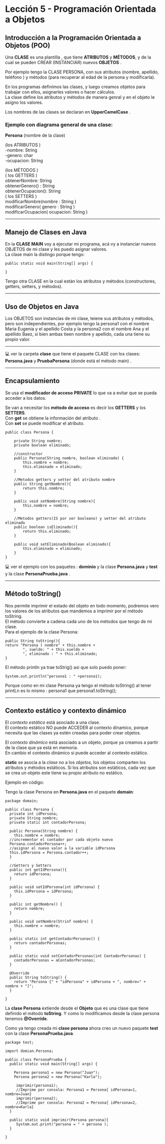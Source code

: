 # Lección 5 - Programación Orientada a Objetos

## Introducción a la Programación Orientada a Objetos (POO)

Una **CLASE** es una plantilla , que tiene **ATRIBUTOS** y **MÉTODOS**, y de la cual se pueden CREAR (INSTANCIAR) nuevos **OBJETOS** .<br>

Por ejemplo tengo la CLASE PERSONA, con sus atributos (nombre, apellido, teléfono ) y métodos (para recuperar al edad de la persona y modificarla). <br>

En los programas definimos las clases, y luego creamos objetos para trabajar con ellos, asignarles valores o hacer cálculos. <br>
La clase define los atributos y métodos de manera genral y en el objeto le asigno los valores. <br>

Los nombres de las clases se declaran en **UpperCamelCase** . <br>

### Ejemplo con diagrama general de una clase:

**Persona**  (nombre de la clase) <br>

(los ATRIBUTOS ) <br>
-nombre: String <br>
-genero: char <br>
-ocupacion: String <br>

(los MÉTODOS ) <br>
( los GETTERS ) <br>
obtenerNombre: String <br>
obtenerGenero() : String<br>
obtenerOcupacion(): String <br>
( los SETTERS ) <br>
modificarNombre(nombre : String ) <br>
modificarGenero( genero : String )<br>
modificarOcupacion( ocupacion: String ) <br>


---

## Manejo de Clases en Java


En la **CLASE MAIN** voy a ejecutar mi programa, acá vy a instanciar nuevos OBJETOS de mi clase y les puedo asignar valores. <br>
La clase main la distingo porque tengo: <br>

```
public static void main(String[] args) {

}
```

Tengo otra CLASE en la cual están los atributos y métodos (constructores, getters, setters, y métodos). <br>



---

## Uso de Objetos en Java


Los OBJETOS son instancias de mi clase, teiene sus atributos y métodos, pero son independientes, por ejemplo tengo la persona1 con el nombre Maria Eugenia y el apellido Costa y la persona2 con el nombre Ana y el apellido Baez, si bien ambas tieen nombre y apellido, cada una tiene su propio valor. <br>

---

:computer: ver la carpeta **clase** que tiene el paquete CLASE con los clases:  **Persona.java**  y **PruebaPersona** (donde está el método main) . <br>

---

## Encapsulamiento

Se usa el **modificador de acceso** **PRIVATE** lo que va a evitar que se pueda acceder a los datos.<br>

Se van a necesitar los **método de acceso** es decir los **GETTERS** y los **SETTERS**.<br>
Con **get** se obtiene la información del atributo . <br>
Con **set** se puede modificar el atributo. <br>


```
public class Persona {

    private String nombre;
    private boolean eliminado;
    
    //constructor
    public Persona(String nombre, boolean eliminado) {
        this.nombre = nombre;
        this.eliminado = eliminado;
    }
    
    //Metodos getters y setter del atributo nombre
    public String getNombre(){
        return this.nombre;
    }
    
    public void setNombre(String nombre){
        this.nombre = nombre;
    }
        
    //Metodos getters(IS por ser booleano) y setter del atributo eliminado
    public boolean isEliminado(){
        return this.eliminado;
    }
    
    public void setEliminado(Boolean eliminado){
        this.eliminado = eliminado;
    }
}

```
:computer: ver el ejemplo con los paquetes : **dominio** y la clase **Persona.java** y **test** y la clase **PersonaPrueba.java** .

---

## Método toString()

Nos permite imprimir el estado del objeto en todo momento, podremos vero los valores de los atributos que mandemos a imprimir por el método toString. <br>
El método convierte a cadena cada uno de los métodos que tengo de mi clase. <br>
Para el ejemplo de la clase Persona: <br>

```
public String toString(){
return "Persona ( nombre" + this.nombre + 
        ", sueldo: " + this.sueldo +
        ", eliminado : " + this.eliminado;
}
```

El método println ya trae toStrig() asi que solo puedo poner: <br>

```
System.out.println("persona1 : " +persona1);
```

Porque como en mi clase Persona ya tengo el método toString() al tener printLn es lo mismo : persona1 que persona1.toString(); <br>

---

## Contexto estático y contexto dinámico

El *contexto estático* está asociado a una clase. <br>
El contexto estático NO puede ACCEDER al contexto dinamico, porque necesita que las clases ya estén creadas para poder crear objetos.<br>

El *contexto dinámico* está asociado a un objeto, porque ya creamos a partir de la clase que ya está en memoria.<br>
En cambio el contexto dinámico si puede acceder al contexto estático. <br>

**static** se asocia a la *clase* no a los *objetos*, los objetos comparten los atributos y métodos estáticos. Si los atributos son estáticos, cada vez que se crea un objeto este tiene su propio atributo no estático.<br>

Ejemplo en código: <br>

Tengo la clase Persona en **Persona.java** en el paquete **domain**: <br>

```
package domain;

public class Persona {
  private int idPersona;
  private String nombre;
  private static int contadorPersona;
  
  public Persona(String nombre) {
    this.nombre = nombre;
  //incrementar el contador por cada objeto nuevo  
  Persona.contadorPersona++;
  //asignar el nuevo valor a la variable idPersona
  this.idPersona = Persona.contador++;
  }
  
  //Getters y Setters
  public int getIdPersona(){
    return idPersona;
  }
  
  public void setIdPersona(int idPersona) {
    this.idPersona = idPersona;
  }
  
  public int getNombre() {
    return nombre;
  }
  
  public void setNombre(Strinf nombre) {
    this.nombre = nombre;
  }
  
  public static int getContadorPersonas() {
    return contadorPersonas;
  }
  
  public static void setContadorPersonas(int ContadorPersonas) {
    contadorPersonas = aContadorPersonas;
  }
  
  @Override
  public String toString() {
    return "Persona {" + "idPersona" + idPersona + ", nombre=" + nombre + "]";
  }

}

```
La **clase Persona** extiende desde el **Objeto** que es una clase que tiene definido el método **toString**. Y como lo modificamos desde la clase persona tenemos **@Override**.<br>

Como ya tengo creada mi **clase persona** ahora creo un nuevo paquete **test** con la clase **PersonaPrueba.java**.<br>

```
package test;

import domian.Persona;

public class PersonaPrueba {
  public static void main(String[] args) {
  
    Persona persona1 = new Persona("Juan");
    Persona persona2 = new Persona("Karla");
   
     imprimir(persona1);
     //Imprime por consola: Persona1 = Persona{ idPersona=1, nombre=Juan}  
     imprimir(persona2);
     //Imprime por consola: Persona2 = Persona{ idPersona=2, nombre=Karla}  
  }
  
  public static void imprimir(Persona persona){
     System.out.print("persona = " + persona );
  }
  
}

```

